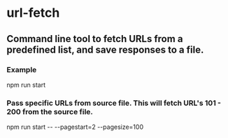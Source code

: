 # url-fetch

## Command line tool to fetch URLs from a predefined list, and save responses to a file.

### Example

npm run start

### Pass specific URLs from source file. This will fetch URL's 101 - 200 from the source file.

npm run start -- --pagestart=2 --pagesize=100
